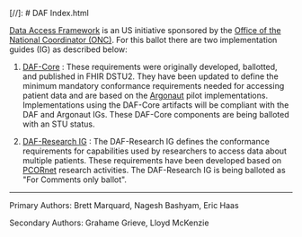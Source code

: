 [//]: # DAF Index.html

[Data Access Framework] is an US initiative sponsored by the  [Office of the National Coordinator (ONC)].  For this ballot there are two implementation guides (IG) as described below:

1. [DAF-Core] : These requirements were originally developed, ballotted, and published in FHIR DSTU2.  They have been updated to define the minimum mandatory conformance requirements needed for accessing patient data and are based on the [Argonaut] pilot implementations.  Implementations using the DAF-Core artifacts will be compliant with the DAF and Argonaut IGs. These DAF-Core components are being balloted with an STU status.

   
1. [DAF-Research IG] : The DAF-Research IG defines the conformance requirements for capabilities used by researchers to access data about multiple patients. These requirements have been developed based on [PCORnet] research activities.  The DAF-Research IG is being balloted as "For Comments only ballot".


---

Primary Authors: Brett Marquard, Nagesh Bashyam, Eric Haas 

Secondary Authors: Grahame Grieve, Lloyd McKenzie

[DAF-Core]: daf-core.html
[DAF-Research IG]: daf-research.html
[Office of the National Coordinator (ONC)]: http://www.healthit.gov/newsroom/about-onc 
[Data Access Framework]: http://wiki.siframework.org/Data+Access+Framework+Homepage
[PCORnet]: http://www.pcornet.org/
[Argonaut]: http://argonautwiki.hl7.org/index.php?title=Main_Page
